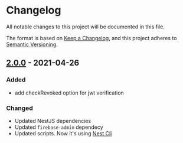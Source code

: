 # Changelog

All notable changes to this project will be documented in this file.

The format is based on [Keep a Changelog](https://keepachangelog.com/en/1.0.0/),
and this project adheres to [Semantic Versioning](https://semver.org/spec/v2.0.0.html).

## [2.0.0] - 2021-04-26

### Added
- add checkRevoked option for jwt verification 

### Changed

- Updated NestJS dependencies
- Updated `firebase-admin` dependecy
- Updated scripts. Now it's using [Nest Cli](https://docs.nestjs.com/cli/overview)

[2.0.0]: https://github.com/tfarras/nestjs-firebase-auth/releases/tag/2.0.0
